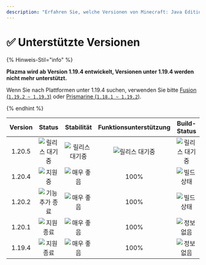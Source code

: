 ```yaml
---
description: "Erfahren Sie, welche Versionen von Minecraft: Java Edition von Plazma unterstützt werden."
---
```


# ✅ Unterstützte Versionen

{% Hinweis-Stil="info" %}

**Plazma wird ab Version 1.19.4 entwickelt, Versionen unter 1.19.4 werden nicht mehr unterstützt.**

Wenn Sie nach Plattformen unter 1.19.4 suchen, verwenden Sie bitte [Fusion (`1.19.2 ~ 1.19.3`)](https://github.com/RuinedTechnologyUnify/Fusion) oder [Prismarine (`1.18.1 ~ 1.19.2`)](https://github.com/PrismarineTeam/Prismarine).

{% endhint %}

[wtr]: https://img.shields.io/badge/릴리스%20대기중-gray?style=for-the-badge

[atv]: https://img.shields.io/badge/Unterstützt-success?style=for-the-badge

[mtn]: https://img.shields.io/badge/기능%20추가%20종료-blue?style=for-the-badge

[eol]: https://img.shields.io/badge/지원%20종료-red?style=for-the-badge

[nul]: https://img.shields.io/badge/Keine%20Informationen-gray?style=for-the-badge

[vgd]: https://img.shields.io/badge/Sehr%20gut-blue?style=for-the-badge

[100]: https://img.shields.io/badge/100%25-blue?style=for-the-badge

| Version |      Status      |    Stabilität   | Funktionsunterstützung |   Build-Status  |
| :-----: | :--------------: | :-------------: | :--------------------: | :-------------: |
|  1.20.5 |  ![릴리스 대기중][wtr] | ![릴리스 대기중][wtr] |     ![릴리스 대기중][wtr]    | ![릴리스 대기중][wtr] |
|  1.20.4 |    ![지원중][atv]   |  ![매우 좋음][vgd]  |          100%          |  ![빌드 상태][204]  |
|  1.20.2 | ![기능 추가 종료][mtn] |  ![매우 좋음][vgd]  |          100%          |  ![빌드 상태][202]  |
|  1.20.1 |   ![지원 종료][eol]  |  ![매우 좋음][vgd]  |          100%          |  ![정보 없음][nul]  |
|  1.19.4 |   ![지원 종료][eol]  |  ![매우 좋음][vgd]  |          100%          |  ![정보 없음][nul]  |

[204]: https://img.shields.io/github/actions/workflow/status/PlazmaMC/Plazma/release.yml?style=for-the-badge&label=%20&branch=ver/1.20.4

[202]: https://img.shields.io/github/actions/workflow/status/PlazmaMC/Plazma/release.yml?style=for-the-badge&label=%20&branch=ver/1.20.2

<!--

https://api.plazmamc.org/v1/badge/<bit>/<str>
- bit: RGB (Boolean, ...)
    - EX) 110 -> Yellow / 001 -> Blue / 000 -> Grey
    000 001 010 011 100 101 110 111

[wtr]: https://api.plazmamc.org/v1/badge/0/릴리스%20대기중

[dev]: https://api.plazmamc.org/v1/badge/1/개발중
[atv]: https://api.plazmamc.org/v1/badge/2/지원중
[mtn]: https://api.plazmamc.org/v1/badge/6/기능%20추가%20종료
[eol]: https://api.plazmamc.org/v1/badge/4/지원%20종료

[ukn]: https://api.plazmamc.org/v1/badge/0/정보%20없음
[vgd]: https://api.plazmamc.org/v1/badge/1/매우%20좋음

|  버전  |          상태          |        안정성        |       기능 지원       |       빌드 상태       |
| :----: | :-------------------: | :------------------: | :------------------: | :------------------: |
| 1.20.5 | ![릴리스 대기중][wtr]  | ![릴리스 대기중][wtr] | ![릴리스 대기중][wtr] | ![릴리스 대기중][wtr] |
| 1.20.4 |    ![지원중][atv]     |   ![매우 좋음][vgd]   |         100%         | [![빌드 상태](https://build.plazmamc.org/1.20.4/sh)](https://build.plazmamc.org/1.20.4/) |
| 1.20.2 | ![기능 추가 종료][mtn] |   ![매우 좋음][vgd]   |         100%        | [![빌드 상태](https://build.plazmamc.org/1.20.2/sh)](https://build.plazmamc.org/1.20.2/) |
| 1.20.1 |   ![지원 종료][eol]    |   ![매우 좋음][vgd]  |         100%         |   ![빌드 상태][ukn]   |
| 1.19.4 |   ![지원 종료][eol]    |   ![매우 좋음][vgd]  |         100%         |   ![빌드 상태][ukn]   |
-->
